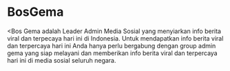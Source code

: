 # BosGema
&lt;Bos Gema adalah Leader Admin Media Sosial yang menyiarkan info berita viral dan terpecaya hari ini di Indonesia. Untuk mendapatkan info berita viral dan terpercaya hari ini Anda hanya perlu bergabung dengan group admin gema yang siap melayani dan memberikan info berita viral dan terpercaya hari ini di media sosial seluruh negara.

